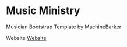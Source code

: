 # Music Ministry
Musician Bootstrap Template by MachineBarker

Website [Website](https://michelle-matius-2865ee908346.herokuapp.com)
